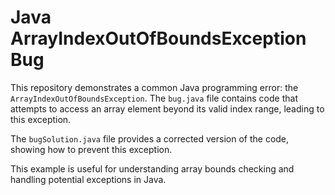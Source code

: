 # Java ArrayIndexOutOfBoundsException Bug

This repository demonstrates a common Java programming error: the `ArrayIndexOutOfBoundsException`.  The `bug.java` file contains code that attempts to access an array element beyond its valid index range, leading to this exception.

The `bugSolution.java` file provides a corrected version of the code, showing how to prevent this exception.

This example is useful for understanding array bounds checking and handling potential exceptions in Java.
